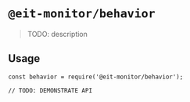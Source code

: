 # `@eit-monitor/behavior`

> TODO: description

## Usage

```
const behavior = require('@eit-monitor/behavior');

// TODO: DEMONSTRATE API
```
